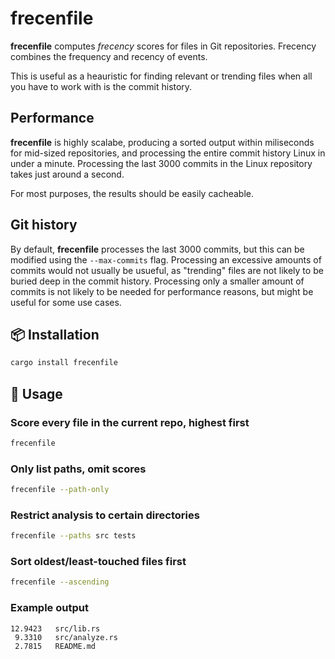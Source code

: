 # frecenfile

**frecenfile** computes _frecency_ scores for files in Git repositories. Frecency combines the frequency and recency of
events.

This is useful as a heauristic for finding relevant or trending files when all you have to work with is the
commit history.

## Performance
**frecenfile** is highly scalabe, producing a sorted output within miliseconds for mid-sized repositories, and
processing the entire commit history Linux in under a minute. Processing the last 3000 commits in 
the Linux repository takes just around a second.

For most purposes, the results should be easily cacheable.

## Git history

By default, **frecenfile** processes the last 3000 commits, but this can be modified using the `--max-commits`
flag. Processing an excessive amounts of commits would not usually be usueful, as "trending" files
are not likely to be buried deep in the commit history. Processing only a smaller amount of commits is not
likely to be needed for performance reasons, but might be useful for some use cases.

## 📦 Installation

```bash
cargo install frecenfile
```

## 🚀 Usage

### Score every file in the current repo, highest first

```bash
frecenfile
```

### Only list paths, omit scores

```bash
frecenfile --path-only
```

### Restrict analysis to certain directories

```bash
frecenfile --paths src tests
```

### Sort oldest/least-touched files first

```bash
frecenfile --ascending
```

### Example output

```
12.9423   src/lib.rs
 9.3310   src/analyze.rs
 2.7815   README.md
```
